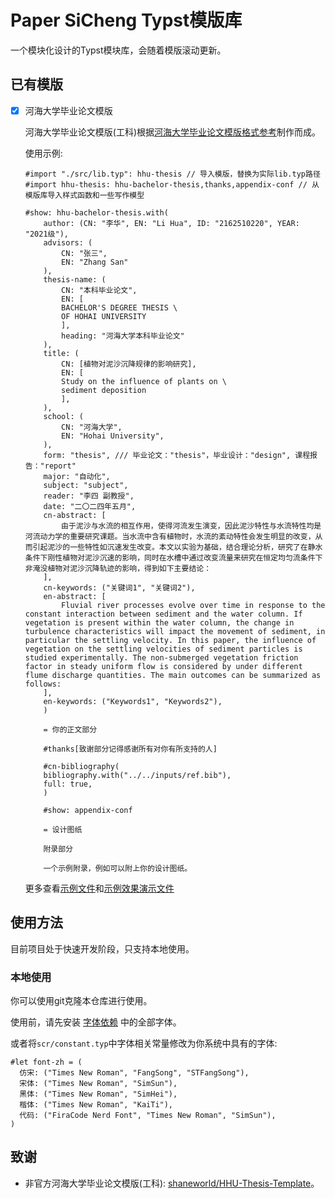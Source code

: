# Paper SiCheng Typst模版库

一个模块化设计的Typst模块库，会随着模版滚动更新。

## 已有模版

- [x] 河海大学毕业论文模版

    河海大学毕业论文模版(工科)根据[河海大学毕业论文模版格式参考](https://bylw.hhu.edu.cn/UpLoadFile/83cd5f1169974a0db06d865c7ee11af4.pdf)制作而成。

    使用示例:

    ```typ
    #import "./src/lib.typ": hhu-thesis // 导入模版，替换为实际lib.typ路径
    #import hhu-thesis: hhu-bachelor-thesis,thanks,appendix-conf // 从模版库导入样式函数和一些写作模型

    #show: hhu-bachelor-thesis.with(
        author: (CN: "李华", EN: "Li Hua", ID: "2162510220", YEAR: "2021级"),
        advisors: (
            CN: "张三",
            EN: "Zhang San"
        ),
        thesis-name: (
            CN: "本科毕业论文",
            EN: [
            BACHELOR'S DEGREE THESIS \
            OF HOHAI UNIVERSITY
            ],
            heading: "河海大学本科毕业论文"
        ),
        title: (
            CN: [植物对泥沙沉降规律的影响研究],
            EN: [
            Study on the influence of plants on \
            sediment deposition
            ],
        ),
        school: (
            CN: "河海大学",
            EN: "Hohai University",
        ),
        form: "thesis", /// 毕业论文："thesis"，毕业设计："design", 课程报告："report"
        major: "自动化",
        subject: "subject",
        reader: "李四 副教授",
        date: "二〇二四年五月",
        cn-abstract: [
            由于泥沙与水流的相互作用，使得河流发生演变，因此泥沙特性与水流特性均是河流动力学的重要研究课题。当水流中含有植物时，水流的紊动特性会发生明显的改变，从而引起泥沙的一些特性如沉速发生改变。本文以实验为基础，结合理论分析，研究了在静水条件下刚性植物对泥沙沉速的影响，同时在水槽中通过改变流量来研究在恒定均匀流条件下非淹没植物对泥沙沉降轨迹的影响，得到如下主要结论：
        ],
        cn-keywords: ("关键词1", "关键词2"),
        en-abstract: [
            Fluvial river processes evolve over time in response to the constant interaction between sediment and the water column. If vegetation is present within the water column, the change in turbulence characteristics will impact the movement of sediment, in particular the settling velocity. In this paper, the influence of vegetation on the settling velocities of sediment particles is studied experimentally. The non-submerged vegetation friction factor in steady uniform flow is considered by under different flume discharge quantities. The main outcomes can be summarized as follows:
        ],
        en-keywords: ("Keywords1", "Keywords2"),
        )

        = 你的正文部分

        #thanks[致谢部分记得感谢所有对你有所支持的人]

        #cn-bibliography(
        bibliography.with("../../inputs/ref.bib"),
        full: true,
        )

        #show: appendix-conf

        = 设计图纸

        附录部分

        一个示例附录，例如可以附上你的设计图纸。
    ```

    更多查看[示例文件](https://github.com/sicheng1806/paper-sicheng/blob/main/template/hhu-bachelor-thesis/hhu-bachelor-thesis-temp.typ)和[示例效果演示文件](https://raw.githubusercontent.com/sicheng1806/paper-sicheng/main/template/hhu-bachelor-thesis/hhu-bachelor-thesis-temp.pdf)

## 使用方法

目前项目处于快速开发阶段，只支持本地使用。

### 本地使用

你可以使用git克隆本仓库进行使用。

使用前，请先安装 [字体依赖](https://github.com/shaneworld/Dots/tree/master/fonts) 中的全部字体。

或者将`scr/constant.typ`中字体相关常量修改为你系统中具有的字体:

```typ
#let font-zh = (
  仿宋: ("Times New Roman", "FangSong", "STFangSong"),
  宋体: ("Times New Roman", "SimSun"),
  黑体: ("Times New Roman", "SimHei"),
  楷体: ("Times New Roman", "KaiTi"),
  代码: ("FiraCode Nerd Font", "Times New Roman", "SimSun"),
)
```

## 致谢

- 非官方河海大学毕业论文模版(工科): [shaneworld/HHU-Thesis-Template](https://github.com/shaneworld/HHU-Thesis-Template)。
